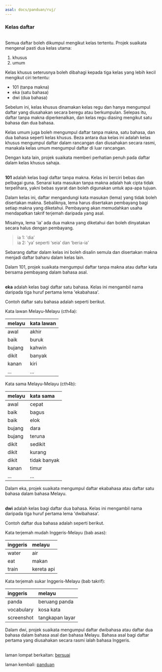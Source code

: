 ```yaml
---
asal: docs/panduan/ruj/
---
```


### Kelas daftar

&nbsp;  
Semua daftar boleh dikumpul mengikut kelas tertentu. Projek
suaikata mengenal pasti dua kelas utama:

1. khusus
2. umum

Kelas khusus seterusnya boleh dibahagi kepada tiga kelas
yang lebih kecil mengikut ciri tertentu:

- 101 (tanpa makna)
- eka (satu bahasa)
- dwi (dua bahasa)

Sebelum ini, kelas khusus dinamakan kelas regu dan hanya
mengumpul daftar yang diusahakan secara beregu atau
berkumpulan. Selepas itu, daftar tanpa makna diperkenalkan,
dan kelas regu diasing mengikut satu bahasa dan dua bahasa.

Kelas umum juga boleh mengumpul daftar tanpa makna, satu
bahasa, dan dua bahasa seperti kelas khusus. Beza antara
dua kelas ini adalah kelas khusus mengumpul daftar dalam
rancangan dan diusahakan secara rasmi, manakala kelas umum
mengumpul daftar di luar rancangan.

Dengan kata lain, projek suaikata memberi perhatian penuh
pada daftar dalam kelas khusus sahaja.

&nbsp;  
**101** adalah kelas bagi daftar tanpa makna. Kelas ini
berciri bebas dan pelbagai guna. Senarai kata masukan tanpa
makna adalah hak cipta tidak terpelihara, yakni bebas syarat
dan boleh digunakan untuk apa-apa tujuan.

Dalam kelas ini, daftar mengandungi kata masukan (lema)
yang tidak boleh disertakan makna. Sebaliknya, lema harus
disertakan pembayang bagi setiap makna yang diketahui.
Pembayang akan memudahkan usaha mendapatkan takrif terjemah
daripada yang asal.

Misalnya, lema 'ia' ada dua makna yang diketahui dan boleh
dinyatakan secara halus dengan pembayang.

> ia 1: 'dia’  
> ia 2: 'ya’ seperti ‘seia’ dan ‘beria-ia’  

Sebarang daftar dalam kelas ini boleh disalin semula dan
disertakan makna menjadi daftar baharu dalam kelas lain.

Dalam 101, projek suaikata mengumpul daftar tanpa makna
atau daftar kata bersama pembayang dalam bahasa asal.

&nbsp;  
**eka** adalah kelas bagi daftar satu bahasa. Kelas ini
mengambil nama daripada tiga huruf pertama lema 'ekabahasa'.

Contoh daftar satu bahasa adalah seperti berikut.

Kata lawan Melayu-Melayu (cth4a):

| melayu | kata lawan |
|:------ |:---------- |
| awal   | akhir      |
| baik   | buruk      |
| bujang | kahwin     |
| dikit  | banyak     |
| kanan  | kiri       |
| ...    | ...        |

Kata sama Melayu-Melayu (cth4b):

| melayu | kata sama    |
|:------ |:------------ |
| awal   | cepat        |
| baik   | bagus        |
| baik   | elok         |
| bujang | dara         |
| bujang | teruna       |
| dikit  | sedikit      |
| dikit  | kurang       |
| dikit  | tidak banyak |
| kanan  | timur        |
| ...    | ...          |

Dalam eka, projek suaikata mengumpul daftar ekabahasa atau
daftar satu bahasa dalam bahasa Melayu.

&nbsp;  
**dwi** adalah kelas bagi daftar dua bahasa. Kelas ini
mengambil nama daripada tiga huruf pertama lema 'dwibahasa'.

Contoh daftar dua bahasa adalah seperti berikut.

Kata terjemah mudah Inggeris-Melayu (bab asas):

| inggeris | melayu     |
|:-------- |:---------- |
| water    | air        |
| eat      | makan      |
| train    | kereta api |

Kata terjemah sukar Inggeris-Melayu (bab takrif):

| inggeris   | melayu          |
|:---------- |:--------------- |
| panda      | beruang panda   |
| vocabulary | kosa kata       |
| screenshot | tangkapan layar |

Dalam dwi, projek suaikata mengumpul daftar dwibahasa atau
daftar dua bahasa dalam bahasa asal dan bahasa Melayu.
Bahasa asal bagi daftar pertama yang diusahakan secara rasmi
ialah bahasa Inggeris.

&nbsp;  
laman lompat berkaitan: [bersuai][1]

laman kembali: [panduan][0]

  [0]: ../index.md
  [1]: ../../bersuai.md

